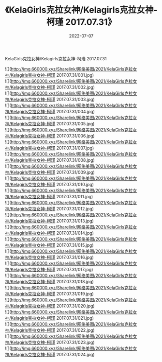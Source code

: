 ﻿---
layout: post
title:  《KelaGirls克拉女神/Kelagirls克拉女神-柯瑾 2017.07.31》
date:   2022-07-07
img: http://img.660000.xyz/Sharelink/网络美图/2021/KelaGirls克拉女神/Kelagirls克拉女神-柯瑾 2017.07.31/000.jpg
categories: [美女, 清纯, 唯美]
---

KelaGirls克拉女神/Kelagirls克拉女神-柯瑾 2017.07.31

 ![](http://img.660000.xyz/Sharelink/网络美图/2021/KelaGirls克拉女神/Kelagirls克拉女神-柯瑾 2017.07.31/001.jpg) <br>![](http://img.660000.xyz/Sharelink/网络美图/2021/KelaGirls克拉女神/Kelagirls克拉女神-柯瑾 2017.07.31/002.jpg) <br>![](http://img.660000.xyz/Sharelink/网络美图/2021/KelaGirls克拉女神/Kelagirls克拉女神-柯瑾 2017.07.31/003.jpg) <br>![](http://img.660000.xyz/Sharelink/网络美图/2021/KelaGirls克拉女神/Kelagirls克拉女神-柯瑾 2017.07.31/004.jpg) <br>![](http://img.660000.xyz/Sharelink/网络美图/2021/KelaGirls克拉女神/Kelagirls克拉女神-柯瑾 2017.07.31/005.jpg) <br>![](http://img.660000.xyz/Sharelink/网络美图/2021/KelaGirls克拉女神/Kelagirls克拉女神-柯瑾 2017.07.31/006.jpg) <br>![](http://img.660000.xyz/Sharelink/网络美图/2021/KelaGirls克拉女神/Kelagirls克拉女神-柯瑾 2017.07.31/007.jpg) <br>![](http://img.660000.xyz/Sharelink/网络美图/2021/KelaGirls克拉女神/Kelagirls克拉女神-柯瑾 2017.07.31/008.jpg) <br>![](http://img.660000.xyz/Sharelink/网络美图/2021/KelaGirls克拉女神/Kelagirls克拉女神-柯瑾 2017.07.31/009.jpg) <br>![](http://img.660000.xyz/Sharelink/网络美图/2021/KelaGirls克拉女神/Kelagirls克拉女神-柯瑾 2017.07.31/010.jpg) <br>![](http://img.660000.xyz/Sharelink/网络美图/2021/KelaGirls克拉女神/Kelagirls克拉女神-柯瑾 2017.07.31/011.jpg) <br>![](http://img.660000.xyz/Sharelink/网络美图/2021/KelaGirls克拉女神/Kelagirls克拉女神-柯瑾 2017.07.31/012.jpg) <br>![](http://img.660000.xyz/Sharelink/网络美图/2021/KelaGirls克拉女神/Kelagirls克拉女神-柯瑾 2017.07.31/013.jpg) <br>![](http://img.660000.xyz/Sharelink/网络美图/2021/KelaGirls克拉女神/Kelagirls克拉女神-柯瑾 2017.07.31/014.jpg) <br>![](http://img.660000.xyz/Sharelink/网络美图/2021/KelaGirls克拉女神/Kelagirls克拉女神-柯瑾 2017.07.31/015.jpg) <br>![](http://img.660000.xyz/Sharelink/网络美图/2021/KelaGirls克拉女神/Kelagirls克拉女神-柯瑾 2017.07.31/016.jpg) <br>![](http://img.660000.xyz/Sharelink/网络美图/2021/KelaGirls克拉女神/Kelagirls克拉女神-柯瑾 2017.07.31/017.jpg) <br>![](http://img.660000.xyz/Sharelink/网络美图/2021/KelaGirls克拉女神/Kelagirls克拉女神-柯瑾 2017.07.31/018.jpg) <br>![](http://img.660000.xyz/Sharelink/网络美图/2021/KelaGirls克拉女神/Kelagirls克拉女神-柯瑾 2017.07.31/019.jpg) <br>![](http://img.660000.xyz/Sharelink/网络美图/2021/KelaGirls克拉女神/Kelagirls克拉女神-柯瑾 2017.07.31/020.jpg) <br>![](http://img.660000.xyz/Sharelink/网络美图/2021/KelaGirls克拉女神/Kelagirls克拉女神-柯瑾 2017.07.31/021.jpg) <br>![](http://img.660000.xyz/Sharelink/网络美图/2021/KelaGirls克拉女神/Kelagirls克拉女神-柯瑾 2017.07.31/022.jpg) <br>![](http://img.660000.xyz/Sharelink/网络美图/2021/KelaGirls克拉女神/Kelagirls克拉女神-柯瑾 2017.07.31/023.jpg) <br>![](http://img.660000.xyz/Sharelink/网络美图/2021/KelaGirls克拉女神/Kelagirls克拉女神-柯瑾 2017.07.31/024.jpg) <br>